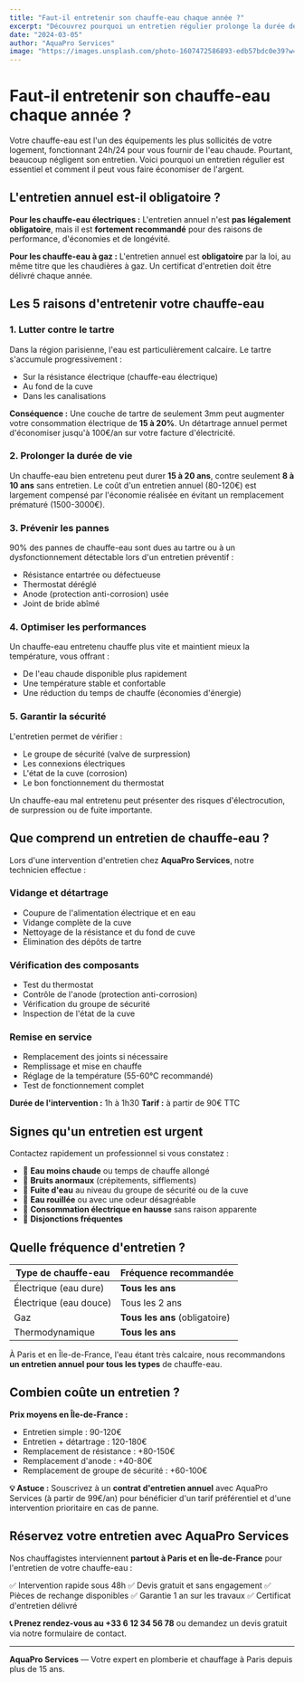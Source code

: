 ```yaml
---
title: "Faut-il entretenir son chauffe-eau chaque année ?"
excerpt: "Découvrez pourquoi un entretien régulier prolonge la durée de vie de votre chauffe-eau."
date: "2024-03-05"
author: "AquaPro Services"
image: "https://images.unsplash.com/photo-1607472586893-edb57bdc0e39?w=800&auto=format&fit=crop&q=60"
---
```


# Faut-il entretenir son chauffe-eau chaque année ?

Votre chauffe-eau est l'un des équipements les plus sollicités de votre logement, fonctionnant 24h/24 pour vous fournir de l'eau chaude. Pourtant, beaucoup négligent son entretien. Voici pourquoi un entretien régulier est essentiel et comment il peut vous faire économiser de l'argent.

## L'entretien annuel est-il obligatoire ?

**Pour les chauffe-eau électriques :** L'entretien annuel n'est **pas légalement obligatoire**, mais il est **fortement recommandé** pour des raisons de performance, d'économies et de longévité.

**Pour les chauffe-eau à gaz :** L'entretien annuel est **obligatoire** par la loi, au même titre que les chaudières à gaz. Un certificat d'entretien doit être délivré chaque année.

## Les 5 raisons d'entretenir votre chauffe-eau

### 1. Lutter contre le tartre

Dans la région parisienne, l'eau est particulièrement calcaire. Le tartre s'accumule progressivement :

- Sur la résistance électrique (chauffe-eau électrique)
- Au fond de la cuve
- Dans les canalisations

**Conséquence :** Une couche de tartre de seulement 3mm peut augmenter votre consommation électrique de **15 à 20%**. Un détartrage annuel permet d'économiser jusqu'à 100€/an sur votre facture d'électricité.

### 2. Prolonger la durée de vie

Un chauffe-eau bien entretenu peut durer **15 à 20 ans**, contre seulement **8 à 10 ans** sans entretien. Le coût d'un entretien annuel (80-120€) est largement compensé par l'économie réalisée en évitant un remplacement prématuré (1500-3000€).

### 3. Prévenir les pannes

90% des pannes de chauffe-eau sont dues au tartre ou à un dysfonctionnement détectable lors d'un entretien préventif :

- Résistance entartrée ou défectueuse
- Thermostat déréglé
- Anode (protection anti-corrosion) usée
- Joint de bride abîmé

### 4. Optimiser les performances

Un chauffe-eau entretenu chauffe plus vite et maintient mieux la température, vous offrant :

- De l'eau chaude disponible plus rapidement
- Une température stable et confortable
- Une réduction du temps de chauffe (économies d'énergie)

### 5. Garantir la sécurité

L'entretien permet de vérifier :

- Le groupe de sécurité (valve de surpression)
- Les connexions électriques
- L'état de la cuve (corrosion)
- Le bon fonctionnement du thermostat

Un chauffe-eau mal entretenu peut présenter des risques d'électrocution, de surpression ou de fuite importante.

## Que comprend un entretien de chauffe-eau ?

Lors d'une intervention d'entretien chez **AquaPro Services**, notre technicien effectue :

### Vidange et détartrage
- Coupure de l'alimentation électrique et en eau
- Vidange complète de la cuve
- Nettoyage de la résistance et du fond de cuve
- Élimination des dépôts de tartre

### Vérification des composants
- Test du thermostat
- Contrôle de l'anode (protection anti-corrosion)
- Vérification du groupe de sécurité
- Inspection de l'état de la cuve

### Remise en service
- Remplacement des joints si nécessaire
- Remplissage et mise en chauffe
- Réglage de la température (55-60°C recommandé)
- Test de fonctionnement complet

**Durée de l'intervention :** 1h à 1h30
**Tarif :** à partir de 90€ TTC

## Signes qu'un entretien est urgent

Contactez rapidement un professionnel si vous constatez :

- 🔴 **Eau moins chaude** ou temps de chauffe allongé
- 🔴 **Bruits anormaux** (crépitements, sifflements)
- 🔴 **Fuite d'eau** au niveau du groupe de sécurité ou de la cuve
- 🔴 **Eau rouillée** ou avec une odeur désagréable
- 🔴 **Consommation électrique en hausse** sans raison apparente
- 🔴 **Disjonctions fréquentes**

## Quelle fréquence d'entretien ?

| Type de chauffe-eau | Fréquence recommandée |
|---------------------|----------------------|
| Électrique (eau dure) | **Tous les ans** |
| Électrique (eau douce) | Tous les 2 ans |
| Gaz | **Tous les ans** (obligatoire) |
| Thermodynamique | **Tous les ans** |

À Paris et en Île-de-France, l'eau étant très calcaire, nous recommandons **un entretien annuel pour tous les types** de chauffe-eau.

## Combien coûte un entretien ?

**Prix moyens en Île-de-France :**

- Entretien simple : 90-120€
- Entretien + détartrage : 120-180€
- Remplacement de résistance : +80-150€
- Remplacement d'anode : +40-80€
- Remplacement de groupe de sécurité : +60-100€

**💡 Astuce :** Souscrivez à un **contrat d'entretien annuel** avec AquaPro Services (à partir de 99€/an) pour bénéficier d'un tarif préférentiel et d'une intervention prioritaire en cas de panne.

## Réservez votre entretien avec AquaPro Services

Nos chauffagistes interviennent **partout à Paris et en Île-de-France** pour l'entretien de votre chauffe-eau :

✅ Intervention rapide sous 48h
✅ Devis gratuit et sans engagement
✅ Pièces de rechange disponibles
✅ Garantie 1 an sur les travaux
✅ Certificat d'entretien délivré

**📞 Prenez rendez-vous au +33 6 12 34 56 78** ou demandez un devis gratuit via notre formulaire de contact.

---

**AquaPro Services** — Votre expert en plomberie et chauffage à Paris depuis plus de 15 ans.
